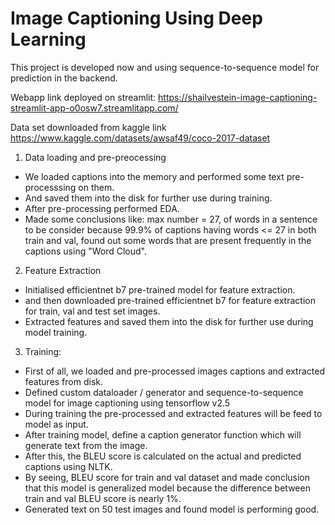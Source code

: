 # Image Captioning Using Deep Learning

This project is developed now and using sequence-to-sequence model for prediction in the backend.

Webapp link deployed on streamlit: https://shailvestein-image-captioning-streamlit-app-o0osw7.streamlitapp.com/

Data set downloaded from kaggle link https://www.kaggle.com/datasets/awsaf49/coco-2017-dataset

1. Data loading and pre-preocessing
* We loaded captions into the memory and performed some text pre-processsing on them.
* And saved them into the disk for further use during training.
* After pre-processing performed EDA.
* Made some conclusions like: max number = 27, of words in a sentence to be consider because 99.9% of captions having words <= 27 in both train and val, found out some words that are present frequently in the captions using "Word Cloud".

2. Feature Extraction
* Initialised efficientnet b7 pre-trained model for feature extraction.
* and then downloaded pre-trained efficientnet b7 for feature extraction for train, val and test set images.
* Extracted features and saved them into the disk for further use during model training.

3. Training:
* First of all, we loaded and pre-processed images captions and extracted features from disk.
* Defined custom dataloader / generator and sequence-to-sequence model for image captioning using tensorflow v2.5
* During training the pre-processed and extracted features will be feed to model as input.
* After training model, define a caption generator function which will generate text from the image.
* After this, the BLEU score is calculated on the actual and predicted captions using NLTK.
* By seeing, BLEU score for train and val dataset and made conclusion that this model is generalized model because the difference between train and val BLEU score is nearly 1%.
* Generated text on 50 test images and found model is performing good.
